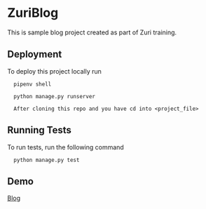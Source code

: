 
# ZuriBlog

This is sample blog project created as part of Zuri training.


## Deployment

To deploy this project locally run

```  
  pipenv shell

  python manage.py runserver
  
  After cloning this repo and you have cd into <project_file>
```

  
## Running Tests

To run tests, run the following command

```
  python manage.py test
```

  
## Demo

[Blog](https://warm-spire-06231.herokuapp.com/)

  
